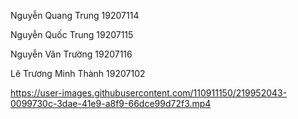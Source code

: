 Nguyễn Quang Trung 19207114

Nguyễn Quốc Trung 19207115

Nguyễn Văn Trường 19207116

Lê Trương Minh Thành 19207102





https://user-images.githubusercontent.com/110911150/219952043-0099730c-3dae-41e9-a8f9-66dce99d72f3.mp4









